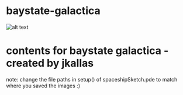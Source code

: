# baystate-galactica
![alt text](https://raw.githubusercontent.com/username/projectname/branch/path/to/img.png)
# contents for baystate galactica - created by jkallas

note: change the file paths in setup() of spaceshipSketch.pde to match where you saved the images :)
